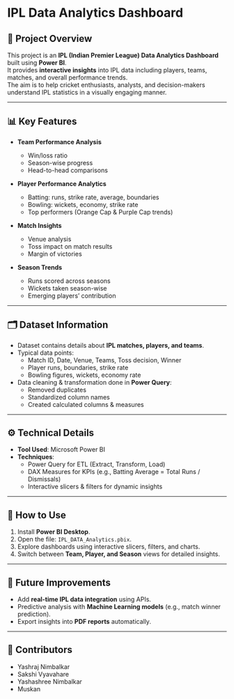 # IPL Data Analytics Dashboard

## 📌 Project Overview  
This project is an **IPL (Indian Premier League) Data Analytics Dashboard** built using **Power BI**.  
It provides **interactive insights** into IPL data including players, teams, matches, and overall performance trends.  
The aim is to help cricket enthusiasts, analysts, and decision-makers understand IPL statistics in a visually engaging manner.  

---

## 📊 Key Features  
- **Team Performance Analysis**  
  - Win/loss ratio  
  - Season-wise progress  
  - Head-to-head comparisons  

- **Player Performance Analytics**  
  - Batting: runs, strike rate, average, boundaries  
  - Bowling: wickets, economy, strike rate  
  - Top performers (Orange Cap & Purple Cap trends)  

- **Match Insights**  
  - Venue analysis  
  - Toss impact on match results  
  - Margin of victories  

- **Season Trends**  
  - Runs scored across seasons  
  - Wickets taken season-wise  
  - Emerging players’ contribution  

---

## 🗂 Dataset Information  
- Dataset contains details about **IPL matches, players, and teams**.  
- Typical data points:  
  - Match ID, Date, Venue, Teams, Toss decision, Winner  
  - Player runs, boundaries, strike rate  
  - Bowling figures, wickets, economy rate  
- Data cleaning & transformation done in **Power Query**:  
  - Removed duplicates  
  - Standardized column names  
  - Created calculated columns & measures  

---

## ⚙️ Technical Details  
- **Tool Used**: Microsoft Power BI  
- **Techniques**:  
  - Power Query for ETL (Extract, Transform, Load)  
  - DAX Measures for KPIs (e.g., Batting Average = Total Runs / Dismissals)  
  - Interactive slicers & filters for dynamic insights  

---

## 🚀 How to Use  
1. Install **Power BI Desktop**.  
2. Open the file: `IPL_DATA_Analytics.pbix`.  
3. Explore dashboards using interactive slicers, filters, and charts.  
4. Switch between **Team, Player, and Season** views for detailed insights.  

---

## 🔮 Future Improvements  
- Add **real-time IPL data integration** using APIs.  
- Predictive analysis with **Machine Learning models** (e.g., match winner prediction).  
- Export insights into **PDF reports** automatically.  

---

## 👥 Contributors  
- Yashraj Nimbalkar 
- Sakshi Vyavahare 
- Yashashree Nimbalkar
- Muskan 
